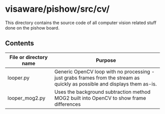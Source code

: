 # visaware/pishow/src/cv/

This directory contains the source code of all computer vision related
stuff done on the pishow board.

## Contents
File or directory name | Purpose
---------------------- | -------
looper.py | Generic OpenCV loop with no processing - just grabs frames from the stream as quickly as possible and displays them as-is.
looper_mog2.py | Uses the background subtraction method MOG2 built into OpenCV to show frame differences
